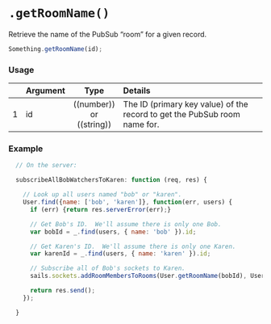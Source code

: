 # `.getRoomName()`

Retrieve the name of the PubSub &ldquo;room&rdquo; for a given record.

```js
Something.getRoomName(id);
```

### Usage

|   | Argument   | Type         | Details |
|---|:-----------|:------------:|:--------|
| 1 | id         | ((number)) <br> or <br> ((string))    | The ID (primary key value) of the record to get the PubSub room name for.

### Example

```javascript
  // On the server:

  subscribeAllBobWatchersToKaren: function (req, res) {

    // Look up all users named "bob" or "karen".
    User.find({name: ['bob', 'karen']}, function(err, users) {
      if (err) {return res.serverError(err);}

      // Get Bob's ID.  We'll assume there is only one Bob.
      var bobId = _.find(users, { name: 'bob' }).id;

      // Get Karen's ID.  We'll assume there is only one Karen.
      var karenId = _.find(users, { name: 'karen' }).id;

      // Subscribe all of Bob's sockets to Karen.
      sails.sockets.addRoomMembersToRooms(User.getRoomName(bobId), User.getRoomName(karenId));

      return res.send();
    });

  }
```

<docmeta name="displayName" value=".getRoomName()">
<docmeta name="pageType" value="method">

